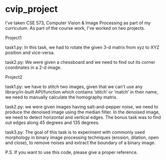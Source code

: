 # cvip_project
I've taken CSE 573, Computer Vision & Image Processing as part of my curriculum. As part of the course work, I've worked on two projects.

Project1

task1.py: In this task, we had to rotate the given 3-d matrix from xyz to XYZ position and vice-versa.

task2.py: We were given a chessboard and we need to find out its corner coordinates in a 2-d image.


Project2

task1.py: we have to stitch two images, given that we can't use any library/in-built API/function which contains ‘stitch’ or ‘match’ in their name, we need to manually calculate the homography matrix.

task2.py: we were given images having salt-and-pepper noise, we need to produce the denoised image using the median filter. In the denoised image, we need to detect horizontal and vertical edges. The bonus task was to find out edges along 45 degrees and 135 degrees.

task3.py: The goal of this task is to experiment with commonly used morphology in binary image processing techniques (erosion, dilation, open and close), to remove noises and extract the boundary of a binary image.


P.S. If you want to use this code, please give a proper reference.
